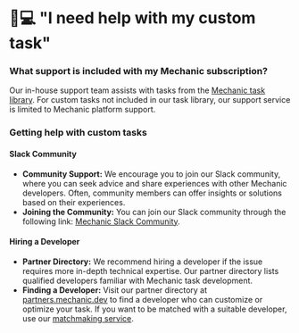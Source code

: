# 👩💻 "I need help with my custom task"

### What support is included with my Mechanic subscription?

Our in-house support team assists with tasks from the [Mechanic task library](https://tasks.mechanic.dev/). For custom tasks not included in our task library, our support service is limited to Mechanic platform support.

### Getting help with custom tasks

#### Slack Community

* **Community Support:** We encourage you to join our Slack community, where you can seek advice and share experiences with other Mechanic developers. Often, community members can offer insights or solutions based on their experiences.
* **Joining the Community:** You can join our Slack community through the following link: [Mechanic Slack Community](https://slack.mechanic.dev/).

#### Hiring a Developer

* **Partner Directory:** We recommend hiring a developer if the issue requires more in-depth technical expertise. Our partner directory lists qualified developers familiar with Mechanic task development.
* **Finding a Developer:** Visit our partner directory at [partners.mechanic.dev](https://partners.mechanic.dev/) to find a developer who can customize or optimize your task. If you want to be matched with a suitable developer, use our [matchmaking service](https://partners.mechanic.dev/matchmaking).

\
&#x20;
